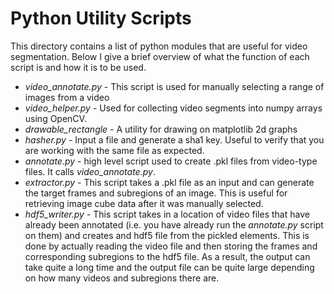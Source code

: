 # Python Utility Scripts

This directory contains a list of python modules that are useful for video segmentation. Below I give a brief overview 
of what the function of each script is and how it is to be used. 

- *video_annotate.py* - This script is used for manually selecting a range of images from a video
- *video_helper.py* - Used for collecting video segments into numpy arrays using OpenCV.
- *drawable_rectangle* - A utility for drawing on matplotlib 2d graphs
- *hasher.py* - Input a file and generate a sha1 key. Useful to verify that you are working with
the same file as expected.
- *annotate.py* - high level script used to create .pkl files from video-type files. It calls 
*video_annotate.py*.
- *extractor.py* - This script takes a .pkl file as an input and can generate the target frames
and subregions of an image. This is useful for retrieving image cube data after it was 
manually selected.
- *hdf5_writer.py* - This script takes in a location of video files that have already been annotated
(i.e. you have already run the *annotate.py* script on them) and creates and hdf5 file from 
the pickled elements. This is done by actually reading the video file and then storing the frames
and corresponding subregions to the hdf5 file. As a result, the output can take quite a long time
and the output file can be quite large depending on how many videos and subregions there are. 
